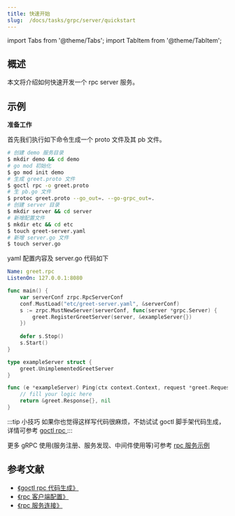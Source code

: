```yaml
---
title: 快速开始
slug:  /docs/tasks/grpc/server/quickstart
---
```


import Tabs from '@theme/Tabs';
import TabItem from '@theme/TabItem';

## 概述

本文将介绍如何快速开发一个 rpc server 服务。

## 示例

**准备工作**

首先我们执行如下命令生成一个 proto 文件及其 pb 文件。

```bash
# 创建 demo 服务目录
$ mkdir demo && cd demo
# go mod 初始化
$ go mod init demo
# 生成 greet.proto 文件
$ goctl rpc -o greet.proto
# 生 pb.go 文件
$ protoc greet.proto --go_out=. --go-grpc_out=.
# 创建 server 目录
$ mkdir server && cd server
# 新增配置文件
$ mkdir etc && cd etc
$ touch greet-server.yaml
# 新增 server.go 文件
$ touch server.go
```

yaml 配置内容及 server.go 代码如下

<Tabs>

<TabItem value="etc/greet-server.yaml" label="etc/greet-server.yaml" default>


```yaml
Name: greet.rpc
ListenOn: 127.0.0.1:8080
```

</TabItem>

<TabItem value="server.go" label="server.go" default>

```go
func main() {
	var serverConf zrpc.RpcServerConf
	conf.MustLoad("etc/greet-server.yaml", &serverConf)
	s := zrpc.MustNewServer(serverConf, func(server *grpc.Server) {
		greet.RegisterGreetServer(server, &exampleServer{})
	})
	
	defer s.Stop()
	s.Start()
}

type exampleServer struct {
	greet.UnimplementedGreetServer
}

func (e *exampleServer) Ping(ctx context.Context, request *greet.Request) (*greet.Response, error) {
	// fill your logic here
	return &greet.Response{}, nil
}
```

</TabItem>

</Tabs>

:::tip 小技巧
如果你也觉得这样写代码很麻烦，不妨试试 goctl 脚手架代码生成，详情可参考 <a href="/docs/tutorials/cli/rpc" target="_blank"> goctl rpc </a>
:::

更多 gRPC 使用(服务注册、服务发现、中间件使用等)可参考 <a href="/docs/tutorials/grpc/server/example" target="_blank"> rpc  服务示例 </a>

## 参考文献

- <a href="/docs/tutorials/cli/rpc" target="_blank"> 《goctl rpc 代码生成》 </a>
- <a href="/docs/tutorials/grpc/client/configuration" target="_blank"> 《rpc 客户端配置》 </a>
- <a href="/docs/tutorials/grpc/client/conn" target="_blank"> 《rpc 服务连接》 </a>
